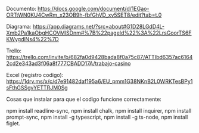 Documento: https://docs.google.com/document/d/1EGao-ORTtWN0KU4CwRm_x23OB9h-fbfGhVD_xv5SET8/edit?tab=t.0

Diagrama: https://app.diagrams.net/?src=about#G1D28LGdD4L-Xmb2Pa1kaObgHCOVMlSDnm#%7B%22pageId%22%3A%22LrsGoorTS6FKWygdlNs4%22%7D

Trello: https://trello.com/invite/b/682fa0d9428bada8f0a75c87/ATTIbd6357ac61642cd2e343ad3f06a8f777CBADD17A/trabajo-casino

Excel (registro codigo): https://1drv.ms/x/c/d7e91482daf195a6/EU_pmm1G38NKnB2L0WRKTesBPy1sFthGSSgvYETTRJM0Sg

Cosas que instalar para que el codigo funcione correctamente:

npm install readline-sync, npm install chalk, npm install inquirer, npm install prompt-sync, npm install -g typescript, npm install -g ts-node, npm install figlet.